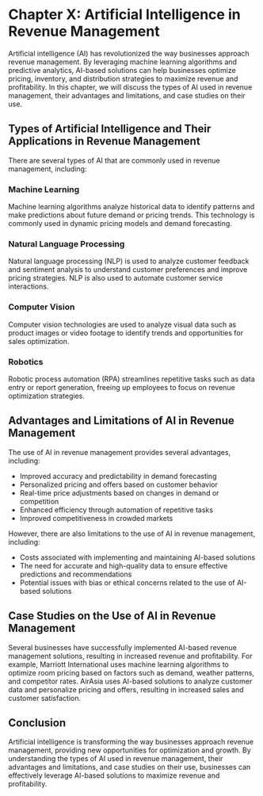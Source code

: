 Chapter X: Artificial Intelligence in Revenue Management
========================================================

Artificial intelligence (AI) has revolutionized the way businesses approach revenue management. By leveraging machine learning algorithms and predictive analytics, AI-based solutions can help businesses optimize pricing, inventory, and distribution strategies to maximize revenue and profitability. In this chapter, we will discuss the types of AI used in revenue management, their advantages and limitations, and case studies on their use.

Types of Artificial Intelligence and Their Applications in Revenue Management
-----------------------------------------------------------------------------

There are several types of AI that are commonly used in revenue management, including:

### Machine Learning

Machine learning algorithms analyze historical data to identify patterns and make predictions about future demand or pricing trends. This technology is commonly used in dynamic pricing models and demand forecasting.

### Natural Language Processing

Natural language processing (NLP) is used to analyze customer feedback and sentiment analysis to understand customer preferences and improve pricing strategies. NLP is also used to automate customer service interactions.

### Computer Vision

Computer vision technologies are used to analyze visual data such as product images or video footage to identify trends and opportunities for sales optimization.

### Robotics

Robotic process automation (RPA) streamlines repetitive tasks such as data entry or report generation, freeing up employees to focus on revenue optimization strategies.

Advantages and Limitations of AI in Revenue Management
------------------------------------------------------

The use of AI in revenue management provides several advantages, including:

* Improved accuracy and predictability in demand forecasting
* Personalized pricing and offers based on customer behavior
* Real-time price adjustments based on changes in demand or competition
* Enhanced efficiency through automation of repetitive tasks
* Improved competitiveness in crowded markets

However, there are also limitations to the use of AI in revenue management, including:

* Costs associated with implementing and maintaining AI-based solutions
* The need for accurate and high-quality data to ensure effective predictions and recommendations
* Potential issues with bias or ethical concerns related to the use of AI-based solutions

Case Studies on the Use of AI in Revenue Management
---------------------------------------------------

Several businesses have successfully implemented AI-based revenue management solutions, resulting in increased revenue and profitability. For example, Marriott International uses machine learning algorithms to optimize room pricing based on factors such as demand, weather patterns, and competitor rates. AirAsia uses AI-based solutions to analyze customer data and personalize pricing and offers, resulting in increased sales and customer satisfaction.

Conclusion
----------

Artificial intelligence is transforming the way businesses approach revenue management, providing new opportunities for optimization and growth. By understanding the types of AI used in revenue management, their advantages and limitations, and case studies on their use, businesses can effectively leverage AI-based solutions to maximize revenue and profitability.


